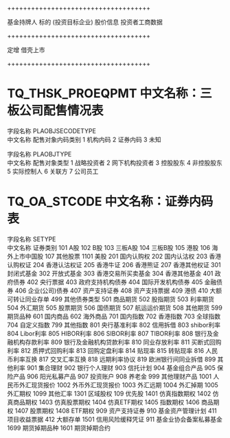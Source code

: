 ++++++++++++++++++++++++++++++++++++

基金持牌人
标的 (投资目标企业)
股价信息
投资者工商数据

++++++++++++++++++++++++++++++++++++

定增
借壳上市

++++++++++++++++++++++++++++++++++++

# TQ_THSK_PROEQPMT    中文名称：三板公司配售情况表

字段名称	PLAOBJSECODETYPE	  
中文名称	配售对象内码类别
1	    机构内码
2		证券内码
3		未知


字段名称	PLAOBJTYPE	  
中文名称	配售对象类型
1		战略投资者
2		网下机构投资者
3		控股股东
4		非控股股东
5		实际控制人
6		关联方
7		公司员工

# TQ_OA_STCODE    中文名称：证券内码表

字段名称	SETYPE	  
中文名称	证券类别
101		A股
102		B股
103		三板A股
104		三板B股
105		港股
106		海外上市中国股
107		其他股票
1101		美股
201		国内认购权
202		国内认沽权
203		香港认购权证
204		香港认沽权证
205		香港牛证
206		香港熊证
207		香港其他权证
301		封闭式基金
302		开放式基金
303		香港交易所买卖基金
304		香港其他基金
401		政府债券
402		央行票据
403		政府支持机构债券
404		国际开发机构债券
405		金融债券
406		企业(公司)债券
407		资产支持证券
408		资产支持票据
409		港债
410		大额可转让同业存单
499		其他债券类型
501		商品期货
502		股指期货
503		利率期货
504		外汇期货
505		股票期货
506		国债期货
507		航运运价期货
508		其他期货
599		期货品种
601		国内商品
602		海外商品
701		国内指数
702		香港指数
703		全球指数
704		自定义指数
799		其他指数
801		央行基准利率
802		信用拆借
803		shibor利率
804		Libor利率
805		HIBOR利率
806		SIBOR利率
807		TIBOR利率
808		银行及金融机构存款利率
809		银行及金融机构贷款利率
810		同业存放利率
811		买断式回购利率
812		质押式回购利率
813		回购定盘利率
814		贴现率
815		转贴现率
816		人民币利率互换
817		交叉汇率互换
818		远期利率协议
819		欧洲银行间同业拆借
899		其他利率
901		集合理财
902		银行个人理财
903		信托计划
904		基金组合产品
905		保险产品
906		阳光私募产品
907		投资账户
908		养老金
999		其他理财产品
1001		人民币外汇现货报价
1002		外币外汇现货报价
1003		外汇远期
1004		外汇掉期
1005		外汇期权
1099		其他汇率
1301		区域股权
109		优先股
1401		仿真指数期权
1402		仿真商品期权
1403		仿真股票期权
1404		仿真ETF期权
1405		指数期权
1406		商品期权
1407		股票期权
1408		ETF期权
909		资产支持证券
910		基金资产管理计划
411		项目收益票据
412		大额存单
1501		信用风险缓释凭证
911		基金业协会备案私募基金
1699		期货掉期品种
1601		期货掉期合约